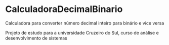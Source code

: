 # CalculadoraDecimalBinario
Calculadora para converter número decimal inteiro para binário e vice versa

Projeto de estudo para a universidade Cruzeiro do Sul, curso de análise e desenvolvimento de sistemas

